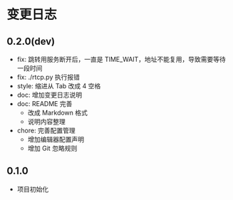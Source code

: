 # 变更日志

## 0.2.0(dev)

* fix: 跳转用服务断开后，一直是 TIME_WAIT，地址不能复用，导致需要等待一段时间
* fix: ./rtcp.py 执行报错
* style: 缩进从 Tab 改成 4 空格
* doc: 增加变更日志说明
* doc: README 完善
  + 改成 Markdown 格式
  + 说明内容整理
* chore: 完善配置管理
  + 增加编辑器配置声明
  + 增加 Git 忽略规则

## 0.1.0

* 项目初始化
